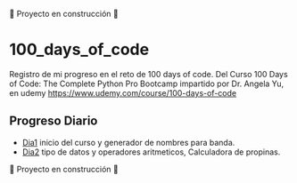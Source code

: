 :construction: Proyecto en construcción :construction:
# 100_days_of_code

Registro de mi progreso en el reto de 100 days of code. 
Del Curso 100 Days of Code: The Complete Python Pro Bootcamp impartido por Dr. Angela Yu, en udemy 
https://www.udemy.com/course/100-days-of-code 


## Progreso Diario
- [Dia1](https://github.com/leonukeg/100_days_of_code/tree/master/Dia_01) inicio del curso y generador de nombres para banda.
- [Dia2](https://github.com/leonukeg/100_days_of_code/tree/master/Dia_02) tipo de datos y operadores aritmeticos, Calculadora de propinas.

:construction: Proyecto en construcción :construction:
